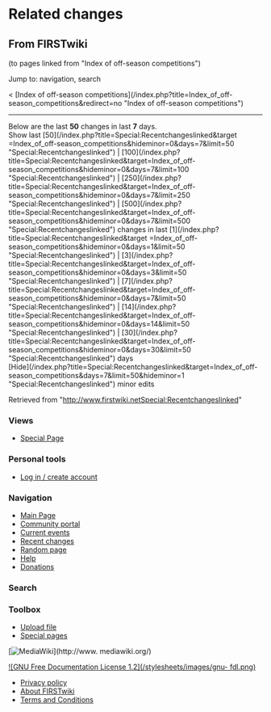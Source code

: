 # Related changes

## From FIRSTwiki

(to pages linked from "Index of off-season competitions")

Jump to: navigation, search

< [Index of off-season competitions](/index.php?title=Index_of_off-
season_competitions&redirect=no "Index of off-season competitions")

--------------------------------------------------------------------------------

Below are the last **50** changes in last **7** days.<br>
Show last [50](/index.php?title=Special:Recentchangeslinked&target
=Index_of_off-season_competitions&hideminor=0&days=7&limit=50 "Special:Recentchangeslinked") | [100](/index.php?title=Special:Recentchangeslinked&target=Index_of_off-
season_competitions&hideminor=0&days=7&limit=100 "Special:Recentchangeslinked") | [250](/index.php?title=Special:Recentchangeslinked&target=Index_of_off-
season_competitions&hideminor=0&days=7&limit=250 "Special:Recentchangeslinked") | [500](/index.php?title=Special:Recentchangeslinked&target=Index_of_off-
season_competitions&hideminor=0&days=7&limit=500 "Special:Recentchangeslinked") changes in last [1](/index.php?title=Special:Recentchangeslinked&target
=Index_of_off-season_competitions&hideminor=0&days=1&limit=50 "Special:Recentchangeslinked") | [3](/index.php?title=Special:Recentchangeslinked&target=Index_of_off-
season_competitions&hideminor=0&days=3&limit=50 "Special:Recentchangeslinked") | [7](/index.php?title=Special:Recentchangeslinked&target=Index_of_off-
season_competitions&hideminor=0&days=7&limit=50 "Special:Recentchangeslinked") | [14](/index.php?title=Special:Recentchangeslinked&target=Index_of_off-
season_competitions&hideminor=0&days=14&limit=50 "Special:Recentchangeslinked") | [30](/index.php?title=Special:Recentchangeslinked&target=Index_of_off-
season_competitions&hideminor=0&days=30&limit=50 "Special:Recentchangeslinked") days<br>
[Hide](/index.php?title=Special:Recentchangeslinked&target=Index_of_off-
season_competitions&days=7&limit=50&hideminor=1 "Special:Recentchangeslinked") minor edits

Retrieved from "<http://www.firstwiki.netSpecial:Recentchangeslinked>"

### Views

- [Special Page](Special:Recentchangeslinked/Index_of_off-season_competitions)

### Personal tools

- [Log in / create account](/index.php?title=Special:Userlogin&returnto=Special:Recentchangeslinked)

[](Main_Page "Main Page")

### Navigation

- [Main Page](Main_Page)
- [Community portal](FIRSTwiki:Community_portal)
- [Current events](Current_events)
- [Recent changes](Special:Recentchanges)
- [Random page](Special:Random)
- [Help](Help:Contents)
- [Donations](FIRSTwiki:Site_support)

### Search

### Toolbox

- [Upload file](Special:Upload)
- [Special pages](Special:Specialpages)

[![MediaWiki](/skins/common/images/poweredby_mediawiki_88x31.png)](http://www.
mediawiki.org/)

[![GNU Free Documentation License 1.2](/stylesheets/images/gnu-
fdl.png)](http://www.gnu.org/copyleft/fdl.html)

- [Privacy policy](FIRSTwiki:Privacy_policy "FIRSTwiki:Privacy policy")
- [About FIRSTwiki](FIRSTwiki:About "FIRSTwiki:About")
- [Terms and Conditions](FIRSTwiki:Terms_and_conditions "FIRSTwiki:Terms and conditions")
